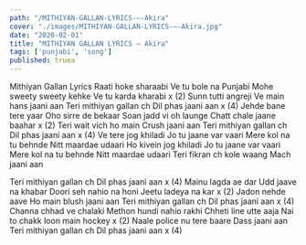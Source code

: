 ```yaml
---
path: "/MITHIYAN-GALLAN-LYRICS-–-Akira"
cover: "./images/MITHIYAN-GALLAN-LYRICS-–-Akira.jpg"
date: "2020-02-01"
title: "MITHIYAN GALLAN LYRICS – Akira"
tags: ['punjabi', 'song']
published: truea
---
```


Mithiyan Gallan Lyrics
Raati hoke sharaabi
Ve tu bole na Punjabi
Mohe sweety sweety kehke
Ve tu karda kharabi x (2)
Sunn tutti angreji
Ve main hans jaani aan
Teri mithiyan gallan ch
Dil phas jaani aan x (4)
Jehde bane tere yaar
Oho sirre de bekaar
Soan jadd vi oh launge
Chatt chale jaane baahar x (2)
Teri wait vich ho main
Crush jaani aan
Teri mithiyan gallan ch
Dil phas jaani aan x (4)
Ve tere jog khiladi
Jo tu jaane var vaari
Mere kol na tu behnde
Nitt maardae udaari
Ho kivein jog khiladi
Jo tu jaane var vaari
Mere kol na tu behnde
Nitt maardae udaari
Teri fikran ch kole waang
Mach jaani aan






Teri mithiyan gallan ch
Dil phas jaani aan x (4)
Mainu lagda ae dar
Udd jaave na khabar
Doori seh nahio na honi
Jeetu ladeya na kar x (2)
Jadon nehde aave
Ho main blush jaani aan
Teri mithiyan gallan ch
Dil phas jaani aan x (4)
Channa chhad ve chalaki
Methon hundi nahio rakhi
Chheti line utte aaja
Nai to chakk loon main hockey x (2)
Naale police nu tere baare
Dass jaani aan
Teri mithiyan gallan ch
Dil phas jaani aan x (4)
